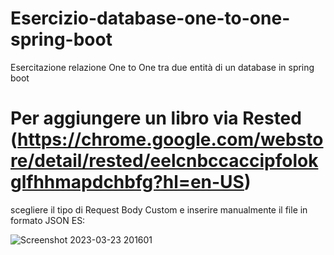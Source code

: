 # Esercizio-database-one-to-one-spring-boot
Esercitazione relazione One to One tra due entità di un database in spring boot

# Per aggiungere un libro via Rested (https://chrome.google.com/webstore/detail/rested/eelcnbccaccipfolokglfhhmapdchbfg?hl=en-US)
scegliere il tipo di Request Body Custom e inserire manualmente il file in formato JSON
ES:

![Screenshot 2023-03-23 201601](https://user-images.githubusercontent.com/79428202/227324084-862a732a-1907-4aea-9379-a7b8a852d7ea.png)
